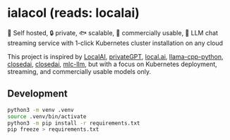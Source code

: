 # ialacol (reads: localai)

🦄 Self hosted, 🔒 private, 🐟 scalable, 🤑 commercially usable, 💬 LLM chat streaming service with 1-click Kubernetes cluster installation on any cloud

This project is inspired by [LocalAI](https://github.com/go-skynet/LocalAI), [privateGPT](https://github.com/imartinez/privateGPT), [local.ai](https://github.com/louisgv/local.ai), [llama-cpp-python](https://github.com/abetlen/llama-cpp-python), [closedai](https://github.com/closedai-project/closedai), [closedai](https://github.com/closedai-project/closedai), [mlc-llm](https://github.com/mlc-ai/mlc-llm), but with a focus on Kubernetes deployment, streaming, and commercially usable models only.

## Development

```sh
python3 -m venv .venv
source .venv/bin/activate
python3 -m pip install -r requirements.txt
pip freeze > requirements.txt
```
